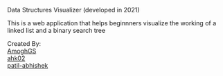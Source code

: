 Data Structures Visualizer (developed in 2021)

This is a web application that helps beginnners visualize the working of a linked list and a binary search tree

Created By:<br>
[AmoghGS](https://github.com/AmoghGS)<br>
[ahk02](https://github.com/ahk02)<br>
[patil-abhishek](https://github.com/patil-abhishek)
